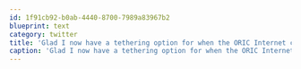 ```yaml
---
id: 1f91cb92-b0ab-4440-8700-7989a83967b2
blueprint: text
category: twitter
title: 'Glad I now have a tethering option for when the ORIC Internet connection goes down'
caption: 'Glad I now have a tethering option for when the ORIC Internet connection goes down'
---
```

